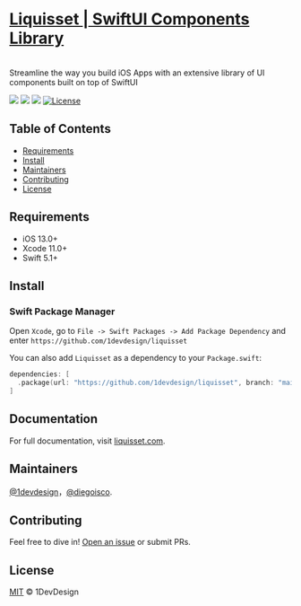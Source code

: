<p>
    <a href="https://liquisset.com" >
      <h1>Liquisset | SwiftUI Components Library</h1>
    </a><br>
    Streamline the way you build iOS Apps with an extensive library of UI components built on top of SwiftUI 
</p>

<p>
    <img src='https://img.shields.io/badge/Swift-5.1-green?style=flat'>
    <img src='https://img.shields.io/badge/platform-iOS%20-lightgray.svg?style=flat'>
    <img src='https://img.shields.io/badge/SMP-Supported-orange?style=flat'>
    <a href="https://flowbite.com/docs/getting-started/license/"><img src="https://img.shields.io/badge/license-MIT-blue" alt="License"></a>
</p>

## Table of Contents

  - [Requirements](#requirements)
  - [Install](#install)
  - [Maintainers](#maintainers)
  - [Contributing](#contributing)
  - [License](#license)


## Requirements

- iOS 13.0+
- Xcode 11.0+
- Swift 5.1+


## Install

### Swift Package Manager

Open `Xcode`, go to `File -> Swift Packages -> Add Package Dependency` and enter `https://github.com/1devdesign/liquisset`

You can also add `Liquisset` as a dependency to your `Package.swift`:
```swift
dependencies: [
  .package(url: "https://github.com/1devdesign/liquisset", branch: "main")
]
```

## Documentation

For full documentation, visit [liquisset.com](https://liquisset.com/).

## Maintainers

[@1devdesign](https://github.com/1devdesign)，[@diegoisco](https://github.com/diegoisco).


## Contributing

Feel free to dive in! [Open an issue](https://github.com/JWAutumn/ACarousel/issues/new) or submit PRs.


## License

[MIT](LICENSE) © 1DevDesign
